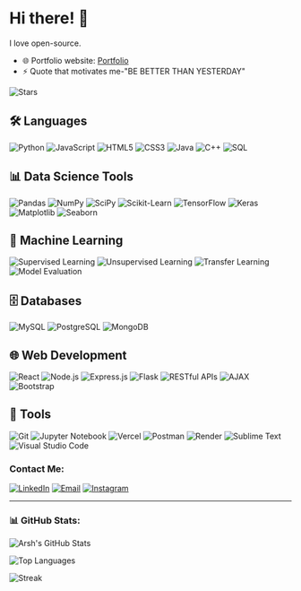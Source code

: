 
# Hi there! 👋

I love open-source.

- 🌐 Portfolio website: [Portfolio](https://idk-arsh.github.io/portfolio/)
- ⚡ Quote that motivates me-"BE BETTER THAN YESTERDAY"

![Stars](https://img.shields.io/github/stars/idk-arsh?label=Stars)


## 🛠 Languages
![Python](https://img.shields.io/badge/Python-3776AB?style=for-the-badge&logo=python&logoColor=white)
![JavaScript](https://img.shields.io/badge/JavaScript-F7DF1E?style=for-the-badge&logo=javascript&logoColor=black)
![HTML5](https://img.shields.io/badge/HTML5-E34F26?style=for-the-badge&logo=html5&logoColor=white)
![CSS3](https://img.shields.io/badge/CSS3-1572B6?style=for-the-badge&logo=css3&logoColor=white)
![Java](https://img.shields.io/badge/Java-007396?style=for-the-badge&logo=java&logoColor=white)
![C++](https://img.shields.io/badge/C++-00599C?style=for-the-badge&logo=c%2B%2B&logoColor=white)
![SQL](https://img.shields.io/badge/SQL-336791?style=for-the-badge&logo=postgresql&logoColor=white)

## 📊 Data Science Tools
![Pandas](https://img.shields.io/badge/Pandas-150458?style=for-the-badge&logo=pandas&logoColor=white)
![NumPy](https://img.shields.io/badge/NumPy-013243?style=for-the-badge&logo=numpy&logoColor=white)
![SciPy](https://img.shields.io/badge/SciPy-8CAAE6?style=for-the-badge&logo=scipy&logoColor=white)
![Scikit-Learn](https://img.shields.io/badge/Scikit--Learn-F7931E?style=for-the-badge&logo=scikit-learn&logoColor=white)
![TensorFlow](https://img.shields.io/badge/TensorFlow-FF6F00?style=for-the-badge&logo=tensorflow&logoColor=white)
![Keras](https://img.shields.io/badge/Keras-D00000?style=for-the-badge&logo=keras&logoColor=white)
![Matplotlib](https://img.shields.io/badge/Matplotlib-3776AB?style=for-the-badge&logo=matplotlib&logoColor=white)
![Seaborn](https://img.shields.io/badge/Seaborn-3776AB?style=for-the-badge&logo=python&logoColor=white)

## 🤖 Machine Learning
![Supervised Learning](https://img.shields.io/badge/Supervised%20Learning-FF6F00?style=for-the-badge)
![Unsupervised Learning](https://img.shields.io/badge/Unsupervised%20Learning-007396?style=for-the-badge)
![Transfer Learning](https://img.shields.io/badge/Transfer%20Learning-00C7B7?style=for-the-badge)
![Model Evaluation](https://img.shields.io/badge/Model%20Evaluation-F7931E?style=for-the-badge)

## 🗄️ Databases
![MySQL](https://img.shields.io/badge/MySQL-4479A1?style=for-the-badge&logo=mysql&logoColor=white)
![PostgreSQL](https://img.shields.io/badge/PostgreSQL-336791?style=for-the-badge&logo=postgresql&logoColor=white)
![MongoDB](https://img.shields.io/badge/MongoDB-47A248?style=for-the-badge&logo=mongodb&logoColor=white)

## 🌐 Web Development
![React](https://img.shields.io/badge/React-61DAFB?style=for-the-badge&logo=react&logoColor=black)
![Node.js](https://img.shields.io/badge/Node.js-339933?style=for-the-badge&logo=nodedotjs&logoColor=white)
![Express.js](https://img.shields.io/badge/Express.js-000000?style=for-the-badge&logo=express&logoColor=white)
![Flask](https://img.shields.io/badge/Flask-000000?style=for-the-badge&logo=flask&logoColor=white)
![RESTful APIs](https://img.shields.io/badge/RESTful%20APIs-FF6F00?style=for-the-badge)
![AJAX](https://img.shields.io/badge/AJAX-00599C?style=for-the-badge)
![Bootstrap](https://img.shields.io/badge/Bootstrap-563D7C?style=for-the-badge&logo=bootstrap&logoColor=white)

## 🔧 Tools
![Git](https://img.shields.io/badge/Git-F05032?style=for-the-badge&logo=git&logoColor=white)
![Jupyter Notebook](https://img.shields.io/badge/Jupyter-Notebook-F37626?style=for-the-badge&logo=jupyter&logoColor=white)
![Vercel](https://img.shields.io/badge/Vercel-000000?style=for-the-badge&logo=vercel&logoColor=white)
![Postman](https://img.shields.io/badge/Postman-FF6C37?style=for-the-badge&logo=postman&logoColor=white)
![Render](https://img.shields.io/badge/Render-0466C8?style=for-the-badge)
![Sublime Text](https://img.shields.io/badge/Sublime_Text-FF9800?style=for-the-badge&logo=sublime-text&logoColor=white)
![Visual Studio Code](https://img.shields.io/badge/Visual_Studio_Code-007ACC?style=for-the-badge&logo=visual-studio-code&logoColor=white)


### Contact Me:

[![LinkedIn](https://img.shields.io/badge/LinkedIn-blue?style=for-the-badge)](https://www.linkedin.com/in/udkash/) 
[![Email](https://img.shields.io/badge/Email-red?style=for-the-badge)](mailto:arsh9745774@gmail.com) 
[![Instagram](https://img.shields.io/badge/Instagram-E4405F?style=for-the-badge&logo=instagram&logoColor=white)](https://www.instagram.com/udk_arsh)

---

### 📊 GitHub Stats:

![Arsh's GitHub Stats](https://github-readme-stats.vercel.app/api?username=idk-arsh&show_icons=true&theme=radical)

![Top Languages](https://github-readme-stats.vercel.app/api/top-langs/?username=idk-arsh&layout=compact&theme=radical)

![Streak](https://github-readme-streak-stats.herokuapp.com/?user=idk-arsh&theme=radical)








